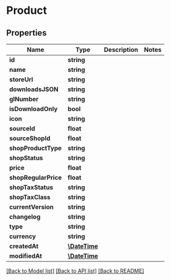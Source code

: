 # Product

## Properties
Name | Type | Description | Notes
------------ | ------------- | ------------- | -------------
**id** | **string** |  | 
**name** | **string** |  | 
**storeUrl** | **string** |  | 
**downloadsJSON** | **string** |  | 
**glNumber** | **string** |  | 
**isDownloadOnly** | **bool** |  | 
**icon** | **string** |  | 
**sourceId** | **float** |  | 
**sourceShopId** | **float** |  | 
**shopProductType** | **string** |  | 
**shopStatus** | **string** |  | 
**price** | **float** |  | 
**shopRegularPrice** | **float** |  | 
**shopTaxStatus** | **string** |  | 
**shopTaxClass** | **string** |  | 
**currentVersion** | **string** |  | 
**changelog** | **string** |  | 
**type** | **string** |  | 
**currency** | **string** |  | 
**createdAt** | [**\DateTime**](\DateTime.md) |  | 
**modifiedAt** | [**\DateTime**](\DateTime.md) |  | 

[[Back to Model list]](../README.md#documentation-for-models) [[Back to API list]](../README.md#documentation-for-api-endpoints) [[Back to README]](../README.md)


